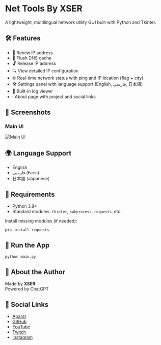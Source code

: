 # Net Tools By XSER

A lightweight, multilingual network utility GUI built with Python and Tkinter.

## 🛠 Features

- 🔁 Renew IP address
- 🧹 Flush DNS cache
- 🔓 Release IP address
- 🔍 View detailed IP configuration
- 🌐 Real-time network status with ping and IP location (flag + city)
- 🛠 Settings panel with language support (English, فارسی, 日本語)
- 🧾 Built-in log viewer
- ℹ️ About page with project and social links

## 📸 Screenshots

### Main UI
![Main UI](Images/screenshot_ui.png)

## 🌍 Language Support
- English
- فارسی (Farsi)
- 日本語 (Japanese)

## 🔧 Requirements
- Python 3.8+
- Standard modules: `tkinter`, `subprocess`, `requests`, etc.

Install missing modules (if needed):
```bash
pip install requests
```

## 🚀 Run the App
```bash
python main.py
```

## 👤 About the Author

Made by **XSER**  
Powered by ChatGPT

## 🔗 Social Links

- [Aparat](https://www.aparat.com/XSER007)  
- [GitHub](https://github.com/XSER-ir)  
- [YouTube](https://www.youtube.com/channel/UCdmjY8rQ32W9E-oniegV3vw?sub_confirmation=1)  
- [Twitch](https://www.twitch.tv/xser_tv)  
- [Instagram](https://www.instagram.com/xser.uchiha/)
